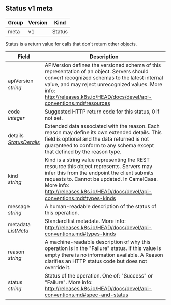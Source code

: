 ## Status v1 meta

Group        | Version     | Kind
------------ | ---------- | -----------
meta | v1 | Status



Status is a return value for calls that don't return other objects.



Field        | Description
------------ | -----------
apiVersion <br /> *string*  | APIVersion defines the versioned schema of this representation of an object. Servers should convert recognized schemas to the latest internal value, and may reject unrecognized values. More info: http://releases.k8s.io/HEAD/docs/devel/api-conventions.md#resources
code <br /> *integer*  | Suggested HTTP return code for this status, 0 if not set.
details <br /> *[StatusDetails](#statusdetails-v1)*  | Extended data associated with the reason.  Each reason may define its own extended details. This field is optional and the data returned is not guaranteed to conform to any schema except that defined by the reason type.
kind <br /> *string*  | Kind is a string value representing the REST resource this object represents. Servers may infer this from the endpoint the client submits requests to. Cannot be updated. In CamelCase. More info: http://releases.k8s.io/HEAD/docs/devel/api-conventions.md#types-kinds
message <br /> *string*  | A human-readable description of the status of this operation.
metadata <br /> *[ListMeta](#listmeta-v1)*  | Standard list metadata. More info: http://releases.k8s.io/HEAD/docs/devel/api-conventions.md#types-kinds
reason <br /> *string*  | A machine-readable description of why this operation is in the "Failure" status. If this value is empty there is no information available. A Reason clarifies an HTTP status code but does not override it.
status <br /> *string*  | Status of the operation. One of: "Success" or "Failure". More info: http://releases.k8s.io/HEAD/docs/devel/api-conventions.md#spec-and-status

